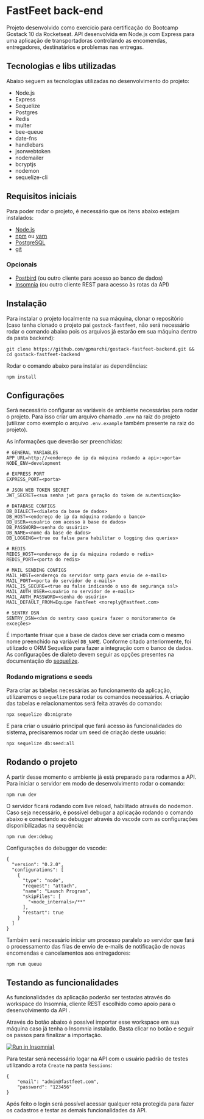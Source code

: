 # FastFeet back-end

Projeto desenvolvido como exercício para certificação do Bootcamp Gostack 10 da Rocketseat. API desenvolvida em Node.js com Express para uma aplicação de transportadoras controlando as encomendas, entregadores, destinatários e problemas nas entregas.

## Tecnologias e libs utilizadas

Abaixo seguem as tecnologias utilizadas no desenvolvimento do projeto:

- Node.js
- Express
- Sequelize
- Postgres
- Redis
- multer
- bee-queue
- date-fns
- handlebars
- jsonwebtoken
- nodemailer
- bcryptjs
- nodemon
- sequelize-cli

## Requisitos iniciais

Para poder rodar o projeto, é necessário que os itens abaixo estejam instalados:

- [Node.js](https://nodejs.org/en/download/)
- [npm](https://www.npmjs.com/get-npm) ou [yarn](https://classic.yarnpkg.com/en/docs/install/#mac-stable)
- [PostgreSQL](https://www.postgresql.org/download/)
- [git](https://git-scm.com/downloads)

### Opcionais

- [Postbird](https://www.electronjs.org/apps/postbird) (ou outro cliente para acesso ao banco de dados)
- [Insomnia](https://insomnia.rest/download/) (ou outro cliente REST para acesso às rotas da API)

## Instalação

Para instalar o projeto localmente na sua máquina, clonar o repositório (caso tenha clonado o projeto pai `gostack-fastfeet`, não será necessário rodar o comando abaixo pois os arquivos já estarão em sua máquina dentro da pasta backend):

    git clone https://github.com/gpmarchi/gostack-fastfeet-backend.git && cd gostack-fastfeet-backend

Rodar o comando abaixo para instalar as dependências:

```
npm install
```

## Configurações

Será necessário configurar as variáveis de ambiente necessárias para rodar o projeto. Para isso criar um arquivo chamado `.env` na raiz do projeto (utilizar como exemplo o arquivo `.env.example` também presente na raiz do projeto).

As informações que deverão ser preenchidas:

    # GENERAL VARIABLES
    APP_URL=http://<endereço de ip da máquina rodando a api>:<porta>
    NODE_ENV=development

    # EXPRESS PORT
    EXPRESS_PORT=<porta>

    # JSON WEB TOKEN SECRET
    JWT_SECRET=<sua senha jwt para geração do token de autenticação>

    # DATABASE CONFIGS
    DB_DIALECT=<dialeto da base de dados>
    DB_HOST=<endereço de ip da máquina rodando o banco>
    DB_USER=<usuário com acesso à base de dados>
    DB_PASSWORD=<senha do usuário>
    DB_NAME=<nome da base de dados>
    DB_LOGGING=<true ou false para habilitar o logging das queries>

    # REDIS
    REDIS_HOST=<endereço de ip da máquina rodando o redis>
    REDIS_PORT=<porta do redis>

    # MAIL SENDING CONFIGS
    MAIL_HOST=<endereço do servidor smtp para envio de e-mails>
    MAIL_PORT=<porta do servidor de e-mails>
    MAIL_IS_SECURE=<true ou false indicando o uso de segurança ssl>
    MAIL_AUTH_USER=<usuário no servidor de e-mails>
    MAIL_AUTH_PASSWORD=<senha do usuário>
    MAIL_DEFAULT_FROM=Equipe FastFeet <noreply@fastfeet.com>

    # SENTRY DSN
    SENTRY_DSN=<dsn do sentry caso queira fazer o monitoramento de exceções>

É importante frisar que a base de dados deve ser criada com o mesmo nome preenchido na variável `DB_NAME`. Conforme citado anteriormente, foi utilizado o ORM Sequelize para fazer a integração com o banco de dados. As configurações de dialeto devem seguir as opções presentes na documentação do [sequelize](https://sequelize.org/v5/manual/dialects.html).

### Rodando migrations e seeds

Para criar as tabelas necessárias ao funcionamento da aplicação, utilizaremos o `sequelize` para rodar os comandos necessários. A criação das tabelas e relacionamentos será feita através do comando:

    npx sequelize db:migrate

E para criar o usuário principal que fará acesso às funcionalidades do sistema, precisaremos rodar um seed de criação deste usuário:

    npx sequelize db:seed:all

## Rodando o projeto

A partir desse momento o ambiente já está preparado para rodarmos a API. Para iniciar o servidor em modo de desenvolvimento rodar o comando:

    npm run dev

O servidor ficará rodando com live reload, habilitado através do nodemon. Caso seja necessário, é possível debugar a aplicação rodando o comando abaixo e conectando ao debugger através do vscode com as configurações disponibilizadas na sequência:

    npm run dev:debug

Configurações do debugger do vscode:

    {
      "version": "0.2.0",
      "configurations": [
        {
          "type": "node",
          "request": "attach",
          "name": "Launch Program",
          "skipFiles": [
            "<node_internals>/**"
          ],
          "restart": true
        }
      ]
    }

Também será necessário iniciar um processo paralelo ao servidor que fará o processamento das filas de envio de e-mails de notificação de novas encomendas e cancelamentos aos entregadores:

    npm run queue

## Testando as funcionalidades

As funcionalidades da aplicação poderão ser testadas através do workspace do Insomnia, cliente REST escolhido como apoio para o desenvolvimento da API .

Através do botão abaixo é possível importar esse workspace em sua máquina caso já tenha o Insomnia instalado. Basta clicar no botão e seguir os passos para finalizar a importação.

[![Run in Insomnia}](https://insomnia.rest/images/run.svg)](https://insomnia.rest/run/?label=Fastfeet%20API&uri=https%3A%2F%2Fraw.githubusercontent.com%2Fgpmarchi%2Fgostack-fastfeet-backend%2Fmaster%2Finsomnia-workspace.json)

Para testar será necessário logar na API com o usuário padrão de testes utilizando a rota `Create` na pasta `Sessions`:

    {
    	"email": "admin@fastfeet.com",
    	"password": "123456"
    }

Após feito o login será possível acessar qualquer rota protegida para fazer os cadastros e testar as demais funcionalidades da API.
